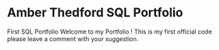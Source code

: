 # Amber Thedford SQL Portfolio
First SQL Portfolio 
Welcome to my Portfolio ! This is my first official code please leave a comment with your suggestion.
